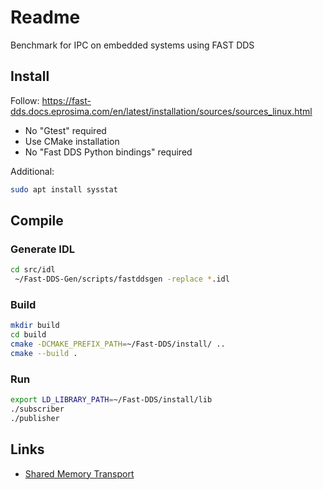 # Readme

Benchmark for IPC on embedded systems using FAST DDS

## Install

Follow: https://fast-dds.docs.eprosima.com/en/latest/installation/sources/sources_linux.html

- No "Gtest" required
- Use CMake installation
- No "Fast DDS Python bindings" required

Additional:

```bash
sudo apt install sysstat
```

## Compile

### Generate IDL

```bash
cd src/idl
 ~/Fast-DDS-Gen/scripts/fastddsgen -replace *.idl 
```

### Build

```bash
mkdir build
cd build
cmake -DCMAKE_PREFIX_PATH=~/Fast-DDS/install/ ..
cmake --build .
```

### Run

```bash
export LD_LIBRARY_PATH=~/Fast-DDS/install/lib
./subscriber
./publisher
```

## Links

- [Shared Memory Transport](https://fast-dds.docs.eprosima.com/en/latest/fastdds/transport/shared_memory/shared_memory.html)
